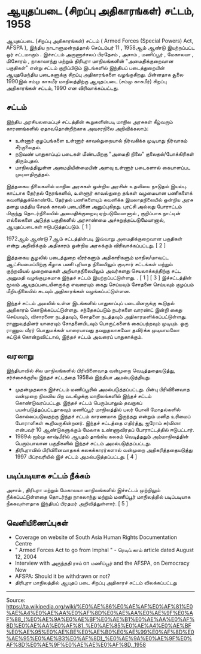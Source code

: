 # ஆயுதப்படை (சிறப்பு அதிகாரங்கள்) சட்டம், 1958

ஆயுதப்படை (சிறப்பு அதிகாரங்கள்) சட்டம் ( Armed Forces (Special Powers) Act, AFSPA ), இந்திய நாடாளுமன்றத்தால் செப்டம்பர் 11 , 1958ஆம் ஆண்டு இயற்றப்பட்ட ஓர் சட்டமாகும் . இச்சட்டம் அருணாச்சலப் பிரதேசம் , அசாம் , மணிப்பூர் , மேகாலயா , மிசோரம் , நாகாலாந்து மற்றும் திரிபுரா மாநிலங்களின் "அமைதிக்குறைவான பகுதிகள்" என்று சட்டம் குறிப்பிடும் இடங்களில் இந்தியப் படைத்துறையின் ஆயுதமேந்திய படைகளுக்கு சிறப்பு அதிகாரங்களை வழங்குகிறது. பின்னதாக சூலை 1990இல் சம்மு காசுமீர் மாநிலத்திற்கு ஆயுதப்படை (சம்மு காசுமீர்) சிறப்பு அதிகாரங்கள் சட்டம், 1990 என விரிவாக்கப்பட்டது.

## சட்டம்

இந்திய அரசியலமைப்புச் சட்டத்தின் கூறுகளின்படி மாநில அரசுகள் கீழ்வரும் காரணங்களில் ஏதாவதொன்றிற்காக அவசரநிலை அறிவிக்கலாம்:

- உள்ளூர் குழப்பங்களை உள்ளூர் காவல்துறையால் நிர்வகிக்க முடியாது நிர்வாகம் சீர்குலைதல்.
- நடுவண் பாதுகாப்புப் படைகள் மீண்டபிறகு "அமைதி நிலை" குலைதல்/போக்கிரிகள் திரும்புதல்.
- மாநிலத்திலுள்ள அமைதியின்மையின் அளவு உள்ளூர் படைகளால் கையாளப்பட முடியாதிருத்தல்.

இத்தகைய நிலைகளில் மாநில அரசுகள் ஒன்றிய அரசின் உதவியை நாடுதல் இயல்பு. காட்டாக தேர்தல் நேரங்களில், உள்ளூர் காவல்துறை தங்கள் வழமையான பணிகளைக் கவனித்துக்கொண்டே தேர்தல் பணிகளையும் கவனிக்க இயலாதநிலையில் ஒன்றிய அரசு தனது மத்திய சேமக் காவல் படையினை அனுப்புகிறது. புரட்சி அல்லது போராட்டம் மிகுந்து தொடர்நிலையில் அமைதிக்குறைவு ஏற்படுமேயானால் , குறிப்பாக நாட்டின் எல்லைகளை அடுத்த பகுதிகளில் அரசாண்மை அச்சுறுத்தப்படுமேயானால், ஆயுதப்படைகள் ஈடுபடுத்தப்படும். [ 1 ]

1972ஆம் ஆண்டு 7ஆம் சட்டத்தின்படி இவ்வாறு அமைதிக்குறைவான பகுதிகள் என்று அறிவிக்கும் அதிகாரம் ஒன்றிய அரசுக்கும் விரிவாக்கப்பட்டது. [ 2 ]

இத்தகைய சூழலில் படைத்துறை வீரர்களும் அதிகாரிகளும் மாநில/மாவட்ட ஆட்சியமைப்பிற்கு கீழாக பணி புரியாத நிலையிலும் குடிசார் சட்டங்கள் மற்றும் குற்றவியல் முறைமைகள் அறியாதநிலையிலும் அவர்களது செயலாக்கத்திற்கு சட்ட அனுமதி வழங்குமுகமாக இந்தச் சட்டம் இயற்றப்பட்டுள்ளது. . [ 1 ] [ 3 ] இச்சட்டத்தின் மூலம் ஆயுதப்படையினருக்கு எவரையும் கைது செய்யவும் சோதனை செய்யவும் குழப்பம் மீறியநிலையில் சுடவும் அதிகாரங்கள் வழங்கப்பட்டுள்ளன.

இந்தச் சட்டம் அமலில் உள்ள இடங்களில் பாதுகாப்புப் படையினருக்கு கூடுதல் அதிகாரம் கொடுக்கப்பட்டுள்ளது. சந்தேகப்படும் நபர்களை வாரண்ட் இன்றி கைது செய்யவும், விசாரணை நடத்தவும், சோதனை நடத்தவும் அதிகாரமளிக்கப்பட்டுள்ளது. ராணுவத்தினர் யாரையும் சோதனையிடவும் பொருட்களைக் கைப்பற்றவும் முடியும். ஒரு ராணுவ வீரர் பொதுமக்கள் யாரையாவது தவறுதலாகவோ தவிர்க்க முடியாமலோ சுட்டுக் கொன்றுவிட்டால், இந்தச் சட்டம் அவரைப் பாதுகாக்கும்.

## வரலாறு

இந்தியாவில் சில மாநிலங்களில் பிரிவினைவாத வன்முறை வெடித்ததையடுத்து, சர்ச்சைக்குரிய இந்தச் சட்டத்தை 1958ல் இந்தியா அமல்படுத்தியது.

- முதன்முதலாக இச்சட்டம் மணிப்பூரில் அமல்படுத்தப்பட்டது. பின்பு பிரிவினைவாத வன்முறை நிலவிய பிற வடகிழக்கு மாநிலங்களில் இந்தச் சட்டம் கொண்டுவரப்பட்டது. இந்தச் சட்டம் பெரும்பாலும் தவறாகப் பயன்படுத்தப்பட்டதாகவும் மணிப்பூர் மாநிலத்தில் பலர் போலி மோதல்களில் கொல்லப்படுவதற்கு இந்தச் சட்டம் காரணமாக இருந்தது என்றும் மனித உரிமைப் போராளிகள் கூறிவருகின்றனர். இந்தச் சட்டத்தை எதிர்த்து, ஐரோம் சர்மிளா என்பவர் 10 ஆண்டுகளுக்கும் மேலாக உண்ணாவிரதப் போராட்டத்தில் ஈடுபட்டார்.
- 1989ல் ஜம்மு காஷ்மீரில் ஆயுதம் தாங்கிய கலகம் வெடித்ததும் அம்மாநிலத்தின் பெரும்பாலான பகுதிகளில் இந்தச் சட்டம் அமல்படுத்தப்பட்டது.
- திரிபுராவில் பிரிவினைவாதகக் கலகக்காரர்களால் வன்முறை அதிகரித்ததையடுத்து 1997 பிப்ரவரியில் இச் சட்டம் அமல்படுத்தப்பட்டது. [ 4 ]

## படிப்படியாக சட்டம் நீக்கம்

அசாம் , திரிபுரா மற்றும் மேகாலயா மாநிலங்களில் இச்சட்டம் முற்றிலும் நீக்கப்பட்டுள்ளதை தொடர்ந்து நாகலாந்து மற்றும் மணிப்பூர் மாநிலத்தில் படிப்படியாக நீககவுள்ளதாக இந்தியப் பிரதமர் அறிவித்துள்ளார். [ 5 ]

## வெளியிணைப்புகள்

- Coverage on website of South Asia Human Rights Documentation Centre
- " Armed Forces Act to go from Imphal " - ரெடிப்.காம் article dated August 12, 2004
- Interview with அருந்ததி ராய் on மணிப்பூர் and the AFSPA, on Democracy Now
- AFSPA: Should it be withdrawn or not?
- திரிபுரா மாநிலத்தில் ஆயுதப் படை சிறப்பு அதிகாரச் சட்டம் விலக்கப்பட்டது

---
Source: https://ta.wikipedia.org/wiki/%E0%AE%86%E0%AE%AF%E0%AF%81%E0%AE%A4%E0%AE%AA%E0%AF%8D%E0%AE%AA%E0%AE%9F%E0%AF%88_(%E0%AE%9A%E0%AE%BF%E0%AE%B1%E0%AE%AA%E0%AF%8D%E0%AE%AA%E0%AF%81_%E0%AE%85%E0%AE%A4%E0%AE%BF%E0%AE%95%E0%AE%BE%E0%AE%B0%E0%AE%99%E0%AF%8D%E0%AE%95%E0%AE%B3%E0%AF%8D)_%E0%AE%9A%E0%AE%9F%E0%AF%8D%E0%AE%9F%E0%AE%AE%E0%AF%8D,_1958

